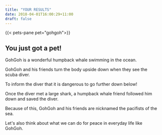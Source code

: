 ```yaml
---
title: "YOUR RESULTS"
date: 2018-04-01T16:00:29+11:00
draft: false
---
```


{{< pets-pane pet="gohgoh">}}

You just got a pet!
---

GohGoh is a wonderful humpback whale swimming in the ocean. 

GohGoh and his friends turn the body upside down when they see the scuba diver. 

To inform the diver that it is dangerous to go further down below! 

Once the diver met a large shark, a humpback whale friend followed him down and saved the diver. 

Because of this, GohGoh and his friends are nicknamed the pacifists of the sea. 

Let's also think about what we can do for peace in everyday life like GohGoh.


